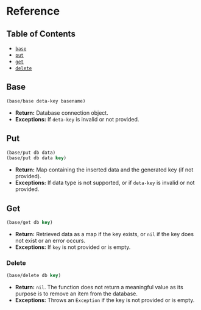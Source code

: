 # Reference

## Table of Contents

-   [`base`](#base)
-   [`put`](#put)
-   [`get`](#get)
-   [`delete`](#delete)

## Base

```clojure
(base/base deta-key basename)
```

-   **Return:** Database connection object.
-   **Exceptions:** If `deta-key` is invalid or not provided.

## Put

```clojure
(base/put db data)
(base/put db data key)
```

-   **Return:** Map containing the inserted data and the generated key (if not provided).
-   **Exceptions:** If data type is not supported, or if `deta-key` is invalid or not provided.

## Get

```clojure
(base/get db key)
```

-   **Return:** Retrieved data as a map if the key exists, or `nil` if the key does not exist or an error occurs.
-   **Exceptions:** If `key` is not provided or is empty.

### Delete

```clojure
(base/delete db key)
```

-   **Return:** `nil`. The function does not return a meaningful value as its purpose is to remove an item from the database.
-   **Exceptions:** Throws an `Exception` if the key is not provided or is empty.
